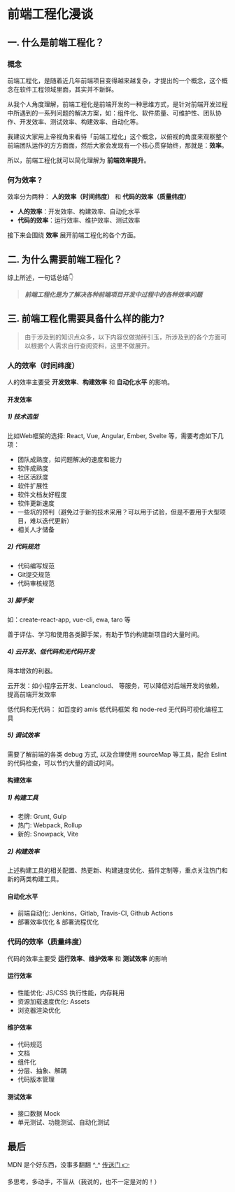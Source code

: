 前端工程化漫谈
============

## 一. 什么是前端工程化？

### 概念

前端工程化，是随着近几年前端项目变得越来越复杂，才提出的一个概念，这个概念在软件工程领域里面，其实并不新鲜。

从我个人角度理解，前端工程化是前端开发的一种思维方式，是针对前端开发过程中所遇到的一系列问题的解决方案，如：组件化、软件质量、可维护性、团队协作、开发效率、测试效率、构建效率、自动化等。

我建议大家用上帝视角来看待「前端工程化」这个概念，以俯视的角度来观察整个前端团队运作的方方面面，然后大家会发现有一个核心贯穿始终，那就是：**效率**。

所以，前端工程化就可以简化理解为 **前端效率提升**。

### 何为效率？

效率分为两种： **人的效率（时间纬度）** 和 **代码的效率（质量纬度）**

+ **人的效率**：开发效率、构建效率、自动化水平
+ **代码的效率**：运行效率、维护效率、测试效率

接下来会围绕 **效率** 展开前端工程化的各个方面。

## 二. 为什么需要前端工程化？

综上所述，一句话总结👇

> ***前端工程化是为了解决各种前端项目开发中过程中的各种效率问题***

## 三. 前端工程化需要具备什么样的能力?

> 由于涉及到的知识点众多，以下内容仅做抛砖引玉，所涉及到的各个方面可以根据个人需求自行查阅资料，这里不做展开。

### 人的效率（时间纬度）

人的效率主要受 **开发效率**、**构建效率** 和 **自动化水平** 的影响。

#### 开发效率

##### 1) 技术选型

比如Web框架的选择: React, Vue, Angular, Ember, Svelte 等，需要考虑如下几项：

+ 团队成熟度，如问题解决的速度和能力
+ 软件成熟度
+ 社区活跃度
+ 软件扩展性
+ 软件文档友好程度
+ 软件更新速度
+ 一些坑的预判（避免过于新的技术采用？可以用于试验，但是不要用于大型项目，难以迭代更新）
+ 相关人才储备

##### 2) 代码规范

+ 代码编写规范
+ Git提交规范
+ 代码审核规范

##### 3) 脚手架

如：create-react-app, vue-cli, ewa, taro 等

善于评估、学习和使用各类脚手架，有助于节约构建新项目的大量时间。

##### 4) 云开发、低代码和无代码开发

降本增效的利器。

云开发：如小程序云开发、Leancloud、 等服务，可以降低对后端开发的依赖，提高前端开发效率

低代码和无代码： 如百度的 amis 低代码框架 和 node-red 无代码可视化编程工具

##### 5) 调试效率

需要了解前端的各类 debug 方式, 以及合理使用 sourceMap 等工具，配合 Eslint 的代码检查，可以节约大量的调试时间。

#### 构建效率

##### 1) 构建工具

+ 老牌: Grunt, Gulp
+ 热门: Webpack, Rollup
+ 新的: Snowpack, Vite

##### 2) 构建效率

上述构建工具的相关配置、热更新、构建速度优化、插件定制等，重点关注热门和新的两类构建工具。

#### 自动化水平

+ 前端自动化: Jenkins，Gitlab, Travis-CI, Github Actions
+ 部署效率优化 & 部署流程优化

### 代码的效率（质量纬度）

代码的效率主要受 **运行效率**、**维护效率** 和 **测试效率** 的影响

#### 运行效率

+ 性能优化: JS/CSS 执行性能，内存耗用
+ 资源加载速度优化: Assets
+ 浏览器渲染优化

#### 维护效率

+ 代码规范
+ 文档
+ 组件化
+ 分层、抽象、解耦
+ 代码版本管理

#### 测试效率

+ 接口数据 Mock
+ 单元测试、功能测试、自动化测试

## 最后

MDN 是个好东西，没事多翻翻 ^_^ [传送门 👉](https://developer.mozilla.org/en-US/)

多思考，多动手，不盲从（我说的，也不一定是对的！）